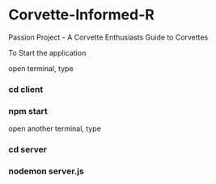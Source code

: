 # Corvette-Informed-R
Passion Project - A Corvette Enthusiasts Guide to Corvettes

To Start the application

open terminal, type
### cd client
### npm start

open another terminal, type
### cd server
### nodemon server.js
